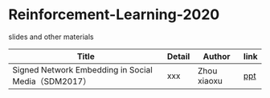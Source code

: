 # Reinforcement-Learning-2020
slides and other materials

| Title                                                        | Detail                                           | Author | link                                                         |
| ------------------------------------------------------------ | ------------------------------------------------ | ------ | ------------------------------------------------------------ |
| Signed Network Embedding in Social Media（SDM2017） | xxx | Zhou xiaoxu   | [ppt]() |
